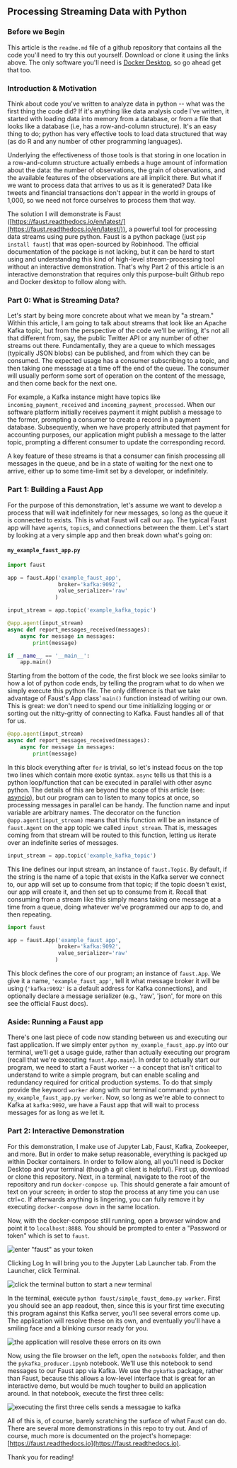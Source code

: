 ## Processing Streaming Data with Python

### Before we Begin
This article is the `readme.md` file of a github repository that contains all the code you'll need to try this out yourself. Download or clone it using the links above. The only software you'll need is [Docker Desktop](https://www.docker.com/products/docker-desktop), so go ahead get that too.

### Introduction & Motivation

Think about code you've written to analyze data in python -- what was the first thing the code did? If it's anything like data analysis code I've written, it started with loading data into memory from a database, or from a file that looks like a database (i.e, has a row-and-column structure). It's an easy thing to do; python has very effective tools to load data structured that way (as do R and any number of other programming languages).

Underlying the effectiveness of those tools is that storing in one location in a row-and-column structure actually embeds a huge amount of information about the data: the number of observations, the grain of observations, and the available features of the observations are all implicit there. But what if we want to process data that arrives to us as it is generated? Data like tweets and financial transactions don't appear in the world in groups of 1,000, so we need not force ourselves to process them that way.

The solution I will demonstrate is Faust ([https://faust.readthedocs.io/en/latest/](https://faust.readthedocs.io/en/latest/)), a powerful tool for processing data streams using pure python. Faust is a python package (just `pip install faust`) that was open-sourced by Robinhood. The official documentation of the package is not lacking, but it can be hard to start using and understanding this kind of high-level stream-processing tool without an interactive demonstration. That's why Part 2 of this article is an interactive demonstration that requires only this purpose-built Github repo and Docker desktop to follow along with.

### Part 0: What is Streaming Data?

Let's start by being more concrete about what we mean by "a stream." Within this article, I am going to talk about streams that look like an Apache Kafka topic, but from the perspective of the code we'll be writing, it's not all that different from, say, the public Twitter API or any number of other streams out there. Fundamentally, they are a queue to which messages (typically JSON blobs) can be published, and from which they can be consumed. The expected usage has a consumer subscribing to a topic, and then taking one messsage at a time off the end of the queue. The consumer will usually perform some sort of operation on the content of the message, and then come back for the next one.

For example, a Kafka instance might have topics like `incoming_payment_received` and `incoming_payment_processed`. When our software platform initially receives payment it might publish a message to the former, prompting a consumer to create a record in a payment database. Subsequently, when we have properly attributed that payment for accounting purposes, our application might publish a message to the latter topic, prompting a different consumer to update the corresponding record.

A key feature of these streams is that a consumer can finish processing all messages in the queue, and be in a state of waiting for the next one to arrive, either up to some time-limit set by a developer, or indefinitely.

### Part 1: Building a Faust App

For the purpose of this demonstration, let's assume we want to develop a process that will wait indefinitely for new messages, so long as the queue it is connected to exists. This is what Faust will call our `app`. The typical Faust app will have `agent`s, `topic`s, and connections between the them. Let's start by looking at a very simple app and then break down what's going on:

#### `my_example_faust_app.py`
```python
import faust

app = faust.App('example_faust_app',
                broker='kafka:9092',
                value_serializer='raw'
               )

input_stream = app.topic('example_kafka_topic')

@app.agent(input_stream)
async def report_messages_received(messages):
    async for message in messages:
        print(message)

if __name__ == '__main__':
    app.main()
```

Starting from the bottom of the code, the first block we see looks similar to how a lot of python code ends, by telling the program what to do when we simply execute this python file. The only difference is that we take advantage of Faust's App class' `main()` function instead of writing our own. This is great: we don't need to spend our time initializing logging or or sorting out the nitty-gritty of connecting to Kafka. Faust handles all of that for us.

```python
@app.agent(input_stream)
async def report_messages_received(messages):
    async for message in messages:
        print(message)
```

In this block everything after `for` is trivial, so let's instead focus on the top two lines which contain more exotic syntax. `async` tells us that this is a python loop/function that can be executed in parallel with other async python. The details of this are beyond the scope of this article (see: [asyncio](https://docs.python.org/3/library/asyncio.html)), but our program can to listen to many topics at once, so processing messages in parallel can be handy. The function name and input variable are arbitrary names. The decorator on the function `@app.agent(input_stream)` means that this function will be an instance of `faust.Agent` on the app topic we called `input_stream`. That is, messages coming from that stream will be routed to this function, letting us iterate over an indefinite series of messages.

```python
input_stream = app.topic('example_kafka_topic')
```

This line defines our input stream, an instance of `faust.Topic`. By default, if the string is the name of a topic that exists in the Kafka server we connect to, our app will set up to consume from that topic; if the topic doesn't exist, our app will create it, and then set up to consume from it. Recall that consuming from a stream like this simply means taking one message at a time from a queue, doing whatever we've programmed our app to do, and then repeating.

```python
import faust

app = faust.App('example_faust_app',
                broker='kafka:9092',
                value_serializer='raw'
               )
```

This block defines the core of our program; an instance of `faust.App`. We give it a name, `'example_faust_app'`, tell it what message broker it will be using (`'kafka:9092'` is a default address for Kafka connections), and optionally declare a message serializer (e.g., 'raw', 'json', for more on this see the official Faust docs). 

### Aside: Running a Faust app

There's one last piece of code now standing between us and executing our fast application. If we simply enter `python my_example_faust_app.py` into our terminal, we'll get a usage guide, rather than actually executing our program (recall that we're executing `faust.App.main`). In order to actually start our program, we need to start a Faust worker -- a concept that isn't critical to understand to write a simple program, but can enable scaling and redundancy required for critical production systems. To do that simply provide the keyword `worker` along with our terminal command: `python my_example_faust_app.py worker`. Now, so long as we're able to connect to Kafka at `kafka:9092`, we have a Faust app that will wait to process messages for as long as we let it.

### Part 2: Interactive Demonstration

For this demonstration, I make use of Jupyter Lab, Faust, Kafka, Zookeeper, and more. But in order to make setup reasonable, everything is packged up within Docker containers. In order to follow along, all you'll need is Docker Desktop and your terminal (though a git client is helpful). First up, download or clone this repository. Next, in a terminal, navigate to the root of the repository and run `docker-compose up`. This should generate a fair amount of text on your screen; in order to stop the process at any time you can use ctrl+c. If afterwards anything is lingering, you can fully remove it by executing `docker-compose down` in the same location.

Now, with the docker-compose still running, open a browser window and point it to `localhost:8888`. You should be prompted to enter a "Password or token" which is set to `faust`.

![enter "faust" as your token](/images/jupyter_lab_login.png)

Clicking Log In will bring you to the Jupyter Lab Launcher tab. From the Launcher, click Terminal. 

![click the terminal button to start a new terminal](/images/jupyter_lab_landing.png)

In the terminal, execute `python faust/simple_faust_demo.py worker`. First you should see an app readout, then, since this is your first time executing this program against this Kafka server, you'll see several errors come up. The application will resolve these on its own, and eventually you'll have a smiling face and a blinking cursor ready for you.

![the application will resolve these errors on its own](/images/faust_first_run.png)

Now, using the file browser on the left, open the `notebooks` folder, and then the `pykafka_producer.ipynb` notebook. We'll use this notebook to send messages to our Faust app via Kafka. We use the `pykafka` package, rather than Faust, because this allows a low-level interface that is great for an interactive demo, but would be much tougher to build an application around. In that notebook, execute the first three cells:

![executing the first three cells sends a messagae to kafka](/images/message_sent.png)

All of this is, of course, barely scratching the surface of what Faust can do. There are several more demonstrations in this repo to try out. And of course, much more is documented on the project's homepage: [https://faust.readthedocs.io](https://faust.readthedocs.io).

Thank you for reading!
